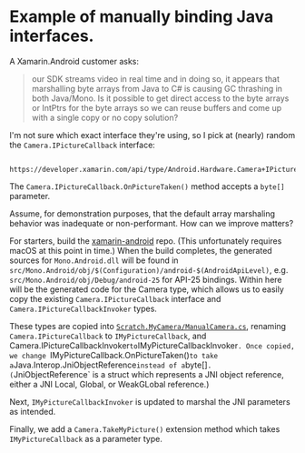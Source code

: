 # Example of manually binding Java interfaces.

A Xamarin.Android customer asks:

> our SDK streams video in real time and in doing so, it appears that
> marshalling byte arrays from Java to C# is causing GC thrashing in
> both Java/Mono. Is it possible to get direct access to the byte
> arrays or IntPtrs for the byte arrays so we can reuse buffers and
> come up with a single copy or no copy solution?

I'm not sure which exact interface they're using, so I pick at
(nearly) random the `Camera.IPictureCallback` interface:

        https://developer.xamarin.com/api/type/Android.Hardware.Camera+IPictureCallback/

The `Camera.IPictureCallback.OnPictureTaken()` method accepts a
`byte[]` parameter.

Assume, for demonstration purposes, that the default array marshaling
behavior was inadequate or non-performant. How can we improve matters?

For starters, build the [xamarin-android][0] repo. (This unfortunately
requires macOS at this point in time.) When the build completes, the
generated sources for `Mono.Android.dll` will be found in
`src/Mono.Android/obj/$(Configuration)/android-$(AndroidApiLevel)`,
e.g. `src/Mono.Android/obj/Debug/android-25` for API-25 bindings.
Within here will be the generated code for the Camera type, which
allows us to easily copy the existing `Camera.IPictureCallback`
interface and `Camera.IPictureCallbackInvoker` types.

These types are copied into
[`Scratch.MyCamera/ManualCamera.cs`](Scratch.MyCamera/ManualCamera.cs),
renaming `Camera.IPictureCallback` to `IMyPictureCallback`, and
Camera.IPictureCallbackInvoker` to `IMyPictureCallbackInvoker`.
Once copied, we change `IMyPictureCallback.OnPictureTaken()` to take a
`Java.Interop.JniObjectReference` instead of a `byte[]`.
(`JniObjectReference` is a struct which represents a JNI object
reference, either a JNI Local, Global, or WeakGLobal reference.)

Next, `IMyPictureCallbackInvoker` is updated to marshal the JNI
parameters as intended.

Finally, we add a `Camera.TakeMyPicture()` extension method which
takes `IMyPictureCallback` as a parameter type.

[0]: https://github.com/xamarin/xamarin-android/

